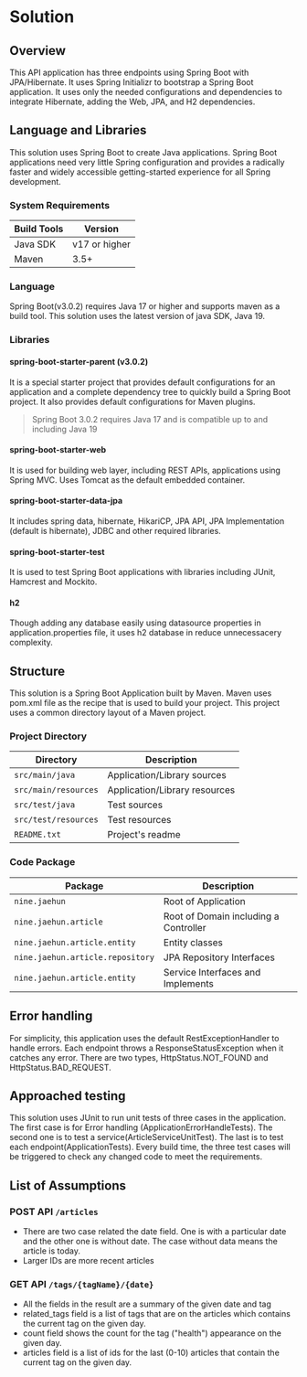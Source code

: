 # Solution

## Overview
This API application has three endpoints using Spring Boot with JPA/Hibernate.
It uses Spring Initializr to bootstrap a Spring Boot application. 
It uses only the needed configurations and dependencies to integrate Hibernate, 
adding the Web, JPA, and H2 dependencies.

## Language and Libraries
This solution uses Spring Boot to create Java applications. 
Spring Boot applications need very little Spring configuration 
and provides a radically faster and widely accessible getting-started experience 
for all Spring development.
### System Requirements

| Build Tools | Version |
| --- | --- |
| Java SDK | v17 or higher |
| Maven | 3.5+ |

### Language
Spring Boot(v3.0.2) requires Java 17 or higher and supports maven as a build tool. 
This solution uses the latest version of java SDK, Java 19.

### Libraries
#### spring-boot-starter-parent (v3.0.2)
It is a special starter project that provides default configurations for an application 
and a complete dependency tree to quickly build a Spring Boot project. 
It also provides default configurations for Maven plugins.
> Spring Boot 3.0.2 requires Java 17 and is compatible up to and including Java 19


#### spring-boot-starter-web
It is used for building web layer, including REST APIs, applications using Spring MVC. Uses Tomcat as the default embedded container.
#### spring-boot-starter-data-jpa
It includes spring data, hibernate, HikariCP, JPA API, JPA Implementation (default is hibernate), JDBC and other required libraries.
#### spring-boot-starter-test
It is used to test Spring Boot applications with libraries including JUnit, Hamcrest and Mockito.
#### h2
Though adding any database easily using datasource properties in application.properties file, it uses h2 database in reduce unnecessacery complexity.


## Structure
This solution is a Spring Boot Application built by Maven.
Maven uses pom.xml file as the recipe that is used to build your project. 
This project uses a common directory layout of a Maven project.
### Project Directory
| Directory | Description |
| --- | --- |
| `src/main/java` | Application/Library sources |
| `src/main/resources` | Application/Library resources |
| `src/test/java` | Test sources |
| `src/test/resources` | Test resources |
| `README.txt`  | Project's readme  |

### Code Package
| Package | Description |
| --- | --- |
| `nine.jaehun` | Root of Application |
| `nine.jaehun.article` | Root of Domain including a Controller |
| `nine.jaehun.article.entity` | Entity classes |
| `nine.jaehun.article.repository` | JPA Repository Interfaces |
| `nine.jaehun.article.entity` | Service Interfaces and Implements |

## Error handling
For simplicity, this application uses the default RestExceptionHandler to handle errors. 
Each endpoint throws a ResponseStatusException when it catches any error. 
There are two types, HttpStatus.NOT_FOUND and HttpStatus.BAD_REQUEST.

## Approached testing
This solution uses JUnit to run unit tests of three cases in the application. 
The first case is for Error handling (ApplicationErrorHandleTests). 
The second one is to test a service(ArticleServiceUnitTest).
The last is to test each endpoint(ApplicationTests). 
Every build time, the three test cases will be triggered to check any changed code to meet the requirements.

## List of Assumptions
### POST API `/articles` 
* There are two case related the date field. 
One is with a particular date and the other one is without date. 
The case without data means the article is today.
* Larger IDs are more recent articles

### GET API `/tags/{tagName}/{date}`
* All the fields in the result are a summary of the given date and tag
* related_tags field is a list of tags that are on the articles which contains the current tag on the given day.
* count field shows the count for the tag ("health") appearance on the given day.
* articles field is a list of ids for the last (0-10) articles that contain the current tag on the given day.
